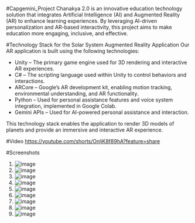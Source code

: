 #Capgemini_Project
Chanakya 2.0 is an innovative education technology solution that integrates Artificial Intelligence (AI) and Augmented Reality (AR) to enhance learning experiences. By leveraging AI-driven personalization and AR-based interactivity, this project aims to make education more engaging, inclusive, and effective.

#Technology Stack for the Solar System Augmented Reality Application
Our AR application is built using the following technologies:

- Unity – The primary game engine used for 3D rendering and interactive AR experiences.
- C# – The scripting language used within Unity to control behaviors and interactions.
- ARCore – Google’s AR development kit, enabling motion tracking, environmental understanding, and AR functionality.
- Python – Used for personal assistance features and voice system integration, implemented in Google Colab.
- Gemini APIs – Used for AI-powered personal assistance and interaction.

This technology stack enables the application to render 3D models of planets and provide an immersive and interactive AR experience.

#Video 
https://youtube.com/shorts/OnljK8f89hA?feature=share

#Screenshots
1. ![image](https://github.com/user-attachments/assets/26fa6296-10df-47e8-9679-2d01cb24ba27)
2. ![image](https://github.com/user-attachments/assets/21b54a35-ca76-4fb6-b5f9-9edb9121494b)
3. ![image](https://github.com/user-attachments/assets/f4c400d9-c98d-4568-96f3-b5f9392fcba3)
4. ![image](https://github.com/user-attachments/assets/0dae538f-347a-4d7e-ba7f-d95d5a970d23)
5. ![image](https://github.com/user-attachments/assets/1749f333-ea24-4c80-bf36-4944cbe775fc)
6. ![image](https://github.com/user-attachments/assets/79df6b9a-32e6-4463-b2dc-5d5f6c84cd00)
7. ![image](https://github.com/user-attachments/assets/46a6420e-83f6-4da0-b964-98e6f237279c)
8. ![image](https://github.com/user-attachments/assets/d13361f1-00cb-4d5b-b789-1cf5e436c04f)
9. ![image](https://github.com/user-attachments/assets/25f6b69a-5942-431e-acf3-c038cc31a7c3)









